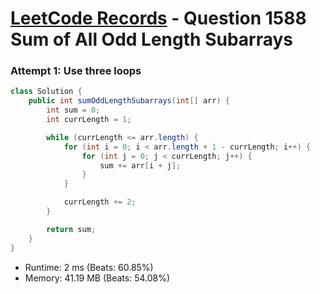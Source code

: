 # [LeetCode Records](../../README.md) - Question 1588 Sum of All Odd Length Subarrays

### Attempt 1: Use three loops
```java
class Solution {
    public int sumOddLengthSubarrays(int[] arr) {
        int sum = 0;
        int currLength = 1;

        while (currLength <= arr.length) {
            for (int i = 0; i < arr.length + 1 - currLength; i++) {
                for (int j = 0; j < currLength; j++) {
                    sum += arr[i + j];
                }
            }

            currLength += 2;
        }

        return sum;
    }
}
```
- Runtime: 2 ms (Beats: 60.85%)
- Memory: 41.19 MB (Beats: 54.08%)

<br>
